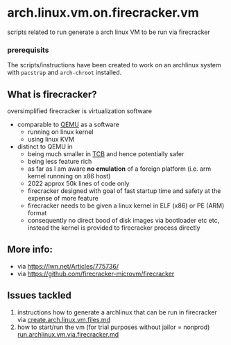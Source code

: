 # arch.linux.vm.on.firecracker.vm
scripts related to run generate a arch linux VM to be run via firecracker

### prerequisits
The scripts/instructions have been created to work on an archlinux system with 
`pacstrap` and `arch-chroot` installed. 

## What is firecracker?
oversimplified firecracker is virtualization software 
 - comparable to [QEMU](https://en.wikipedia.org/wiki/QEMU) as a software
   - running on linux kernel 
   - using linux KVM 
 - distinct to QEMU in 
   - being much smaller in [TCB](https://en.wikipedia.org/wiki/Trusted_computing_base) and hence potentially safer
   - being less feature rich 
   - as far as I am aware **no emulation** of a foreign platform (i.e. arm kernel runnning on x86 host)  
   - 2022 approx 50k lines of code only
   - firecracker designed with goal of fast startup time and safety at the expense of more feature
   - firecracker needs to be given a linux kernel in ELF (x86) or PE (ARM) format
   - consequently no direct bood of disk images via bootloader etc etc, instead the kernel is provided to firecracker process directly

## More info: 
- via https://lwn.net/Articles/775736/ 
- via https://github.com/firecracker-microvm/firecracker

## Issues tackled 
1. instructions how to generate a archlinux that can be run in firecracker via [create.arch.linux.vm.files.md](https://github.com/alexmahr-de/arch.linux.vm.on.firecracker.vm/blob/master/create.arch.linux.vm.files.md)
2. how to start/run the vm (for trial purposes without jailor = nonprod) [run.archlinux.vm.via.firecracker.md](https://github.com/alexmahr-de/arch.linux.vm.on.firecracker.vm/blob/master/run.archlinux.vm.via.firecracker.md)
